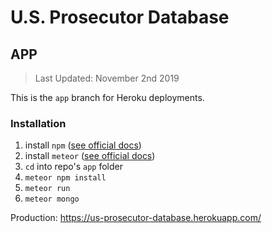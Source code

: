 # U.S. Prosecutor Database
## APP
> Last Updated: November 2nd 2019

This is the `app` branch for Heroku deployments.

### Installation

1. install `npm` ([see official docs](https://www.npmjs.com/get-npm))
2. install `meteor` ([see official docs](https://www.meteor.com/install))
3. `cd` into repo's `app` folder
4. `meteor npm install`
5. `meteor run`
6. `meteor mongo`

Production: https://us-prosecutor-database.herokuapp.com/
